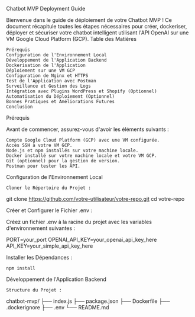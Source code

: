 Chatbot MVP Deployment Guide

Bienvenue dans le guide de déploiement de votre Chatbot MVP ! Ce document récapitule toutes les étapes nécessaires pour créer, dockeriser, déployer et sécuriser votre chatbot intelligent utilisant l'API OpenAI sur une VM Google Cloud Platform (GCP).
Table des Matières

    Prérequis
    Configuration de l'Environnement Local
    Développement de l'Application Backend
    Dockerisation de l'Application
    Déploiement sur une VM GCP
    Configuration de Nginx et HTTPS
    Test de l'Application avec Postman
    Surveillance et Gestion des Logs
    Intégration avec Plugins WordPress et Shopify (Optionnel)
    Automatisation du Déploiement (Optionnel)
    Bonnes Pratiques et Améliorations Futures
    Conclusion

Prérequis

Avant de commencer, assurez-vous d'avoir les éléments suivants :

    Compte Google Cloud Platform (GCP) avec une VM configurée.
    Accès SSH à votre VM GCP.
    Node.js et npm installés sur votre machine locale.
    Docker installé sur votre machine locale et votre VM GCP.
    Git (optionnel) pour la gestion de version.
    Postman pour tester les API.

Configuration de l'Environnement Local

    Cloner le Répertoire du Projet :

git clone https://github.com/votre-utilisateur/votre-repo.git
cd votre-repo

Créer et Configurer le Fichier .env :

Créez un fichier .env à la racine du projet avec les variables d'environnement suivantes :

PORT=your_port
OPENAI_API_KEY=your_openai_api_key_here
API_KEY=your_simple_api_key_here

Installer les Dépendances :

    npm install

Développement de l'Application Backend

    Structure du Projet :

chatbot-mvp/
├── index.js
├── package.json
├── Dockerfile
├── .dockerignore
├── .env
└── README.md
